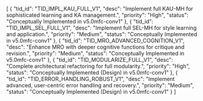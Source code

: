 [
  {
    "tid_id": "TID_IMPL_KAU_FULL_V1",
    "desc": "Implement full KAU-MH for sophisticated learning and KA management.",
    "priority": "High",
    "status": "Conceptually Implemented in v5.0mfc-conv1"
  },
  {
    "tid_id": "TID_IMPL_SEL_FULL_V1",
    "desc": "Implement full SEL-MH for style learning and application.",
    "priority": "Medium",
    "status": "Conceptually Implemented in v5.0mfc-conv1"
  },
  {
    "tid_id": "TID_MRO_ADVANCED_COGNITION_V1",
    "desc": "Enhance MRO with deeper cognitive functions for critique and revision.",
    "priority": "Medium",
    "status": "Conceptually Implemented in v5.0mfc-conv1"
  },
  {
    "tid_id": "TID_MODULARIZE_FULL_V1",
    "desc": "Complete architectural refactoring for full modularity.",
    "priority": "High",
    "status": "Conceptually Implemented (Design) in v5.0mfc-conv1"
  },
  {
    "tid_id": "TID_ERROR_HANDLING_ROBUST_V1",
    "desc": "Implement advanced, user-centric error handling and recovery.",
    "priority": "Medium",
    "status": "Conceptually Implemented (Design) in v5.0mfc-conv1"
  }
]